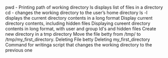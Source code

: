  pwd - Printing path of working directory
 ls displays list of files in a directory
cd - changes the working directory to the user’s home directory
ls -l displays the current directory contents in a long format
Display current directory contents, including hidden files
Displaying cureent directory contents in long format, with user and group Id's and hidden files
Create new directory in a tmp directory
Move the file betty from /tmp/ to /tmp/my_first_directory.
Deleting File betty
Deleting my_first_directory
Command for writinga script that changes the working directory to the previous one
